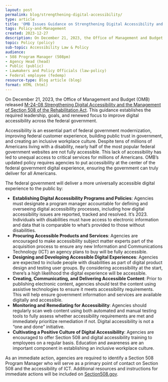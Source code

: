 ```yaml
---
layout: post
permalink: blog/strengthening-digital-accessibility/
type: article
title: 'OMB Issues Guidance on Strengthening Digital Accessibility and the Management of Section 508'
tags: Policy-and-Management
created: 2023-12-27
description: On December 21, 2023, the Office of Management and Budget (OMB) released M-24-08 Strengthening Digital Accessibility and the Management of Section 508 of the Rehabilitation Act. This guidance establishes the required leadership, goals, and renewed focus to improve digital accessibility across the federal government.
topic: Policy (policy)
sub-topic: Accessibility Law & Policy
audience:
- 508 Program Manager (508pm)
- Agency Head (head)
- Public (public)
- Lawmakers and Policy Officials (law-policy)
- Federal employee (fedemp)
resource-type: Blog article (blog)
format: HTML (html)
---
```

On December 21, 2023, the Office of Management and Budget (OMB) released [M-24-08 Strengthening Digital Accessibility and the Management of Section 508 of the Rehabilitation Act](https://bidenwhitehouse.archives.gov/omb/management/ofcio/m-24-08-strengthening-digital-accessibility-and-the-management-of-section-508-of-the-rehabilitation-act/). This guidance establishes the required leadership, goals, and renewed focus to improve digital accessibility across the federal government. 

Accessibility is an essential part of federal government modernization, improving federal customer experience, building public trust in government, and creating an inclusive workplace culture. Despite tens of millions of Americans living with a disability, nearly half of the most popular federal government websites are not fully accessible. This lack of accessibility has led to unequal access to critical services for millions of Americans. OMB’s updated policy requires agencies to put accessibility at the center of the federal government digital experience, ensuring the government can truly deliver for all Americans.

The federal government will deliver a more universally accessible digital experience to the public by:
  * **Establishing Digital Accessibility Programs and Policies**: Agencies must designate a program manager accountable for defining and overseeing digital accessibility processes, including how digital accessibility issues are reported, tracked and resolved. It’s 2023. Individuals with disabilities must have access to electronic information and data that is comparable to what’s provided to those without disabilities.
  * **Procuring Accessible Products and Services**: Agencies are encouraged to make accessibility subject matter experts part of the acquisition process to ensure any new Information and Communications Technology (ICT) an agency plans to buy will be fully accessible.
  * **Designing and Developing Accessible Digital Experiences**: Agencies are expected to include people with disabilities as part of digital product design and testing user groups. By considering accessibility at the start, there’s a high likelihood the digital experience will be accessible.
  * **Creating, Communicating, and Delivering Accessible Content**: Prior to publishing electronic content, agencies should test the content using assistive technologies to ensure it meets accessibility requirements. This will help ensure government information and services are available digitally and accessible.
  * **Monitoring and Remediating for Accessibility**: Agencies should regularly scan web content using both automated and manual testing tools to fully assess whether accessibility requirements are met and immediately prioritize remediation if not. Digital accessibility is not a “one and done” initiative.
  * **Cultivating a Positive Culture of Digital Accessibility**: Agencies are encouraged to offer Section 508 and digital accessibility training to employees on a regular basis. Education and awareness are an important component in establishing an inclusive workplace culture.

As an immediate action, agencies are required to identify a Section 508 Program Manager who will serve as a primary point of contact on Section 508 and the accessibility of ICT.  Additional resources and instructions for immediate actions will be included on [Section508.gov](https://www.section508.gov/).